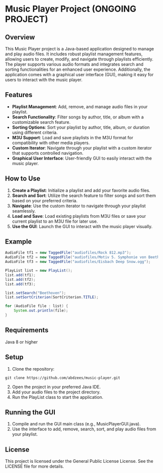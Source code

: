 # Music Player Project (ONGOING PROJECT)

## Overview
This Music Player project is a Java-based application designed to manage and play audio files. It includes robust playlist management features, allowing users to create, modify, and navigate through playlists efficiently. The player supports various audio formats and integrates search and sorting functionalities for an enhanced user experience. Additionally, the application comes with a graphical user interface (GUI), making it easy for users to interact with the music player.

## Features
- **Playlist Management**: Add, remove, and manage audio files in your playlist.
- **Search Functionality**: Filter songs by author, title, or album with a customizable search feature.
- **Sorting Options**: Sort your playlist by author, title, album, or duration using different criteria.
- **M3U Support**: Load and save playlists in the M3U format for compatibility with other media players.
- **Custom Iterator**: Navigate through your playlist with a custom iterator that supports controlled navigation.
- **Graphical User Interface**: User-friendly GUI to easily interact with the music player.

## How to Use
1. **Create a Playlist**: Initialize a playlist and add your favorite audio files.
2. **Search and Sort**: Utilize the search feature to filter songs and sort them based on your preferred criteria.
3. **Navigate**: Use the custom iterator to navigate through your playlist seamlessly.
4. **Load and Save**: Load existing playlists from M3U files or save your current playlist to an M3U file for later use.
5. **Use the GUI**: Launch the GUI to interact with the music player visually.

## Example
```java
AudioFile tf1 = new TaggedFile("audiofiles/Rock 812.mp3");
AudioFile tf2 = new TaggedFile("audiofiles/Motiv 5. Symphonie von Beethoven.ogg");
AudioFile tf3 = new TaggedFile("audiofiles/Eisbach Deep Snow.ogg");

PlayList list = new PlayList();
list.add(tf1);
list.add(tf2);
list.add(tf3);

list.setSearch("Beethoven");
list.setSortCriterion(SortCriterion.TITLE);

for (AudioFile file : list) {
    System.out.println(file);
}
```

## Requirements
Java 8 or higher

## Setup
1. Clone the repository:
```
git clone https://github.com/abdzees/music-player.git
```
2. Open the project in your preferred Java IDE.
3. Add your audio files to the project directory.
4. Run the PlayList class to start the application.

## Running the GUI
1. Compile and run the GUI main class (e.g., MusicPlayerGUI.java).
2. Use the interface to add, remove, search, sort, and play audio files from your playlist.

## License
This project is licensed under the General Public License License. See the LICENSE file for more details.
